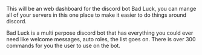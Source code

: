 This will be an web dashboard for the discord bot Bad Luck, you can mange all of your servers in this one place to make it easier to do things around discord.

Bad Luck is a multi perpose discord bot that has everything you could ever need like welcome messages, auto roles, the list goes on. There is over 300 commands for you the user to use on the bot.
